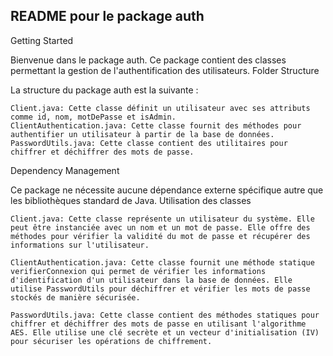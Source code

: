 ## README pour le package auth
Getting Started

Bienvenue dans le package auth. Ce package contient des classes permettant la gestion de l'authentification des utilisateurs.
Folder Structure

La structure du package auth est la suivante :

    Client.java: Cette classe définit un utilisateur avec ses attributs comme id, nom, motDePasse et isAdmin.
    ClientAuthentication.java: Cette classe fournit des méthodes pour authentifier un utilisateur à partir de la base de données.
    PasswordUtils.java: Cette classe contient des utilitaires pour chiffrer et déchiffrer des mots de passe.

Dependency Management

Ce package ne nécessite aucune dépendance externe spécifique autre que les bibliothèques standard de Java.
Utilisation des classes

    Client.java: Cette classe représente un utilisateur du système. Elle peut être instanciée avec un nom et un mot de passe. Elle offre des méthodes pour vérifier la validité du mot de passe et récupérer des informations sur l'utilisateur.

    ClientAuthentication.java: Cette classe fournit une méthode statique verifierConnexion qui permet de vérifier les informations d'identification d'un utilisateur dans la base de données. Elle utilise PasswordUtils pour déchiffrer et vérifier les mots de passe stockés de manière sécurisée.

    PasswordUtils.java: Cette classe contient des méthodes statiques pour chiffrer et déchiffrer des mots de passe en utilisant l'algorithme AES. Elle utilise une clé secrète et un vecteur d'initialisation (IV) pour sécuriser les opérations de chiffrement.